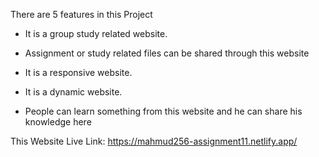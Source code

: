 There are 5 features in this Project

- It is a group study related website.

- Assignment or study related files can be shared through this website

- It is a responsive website.

- It is a dynamic website.

- People can learn something from this website and he can share his knowledge here

This Website Live Link: https://mahmud256-assignment11.netlify.app/

